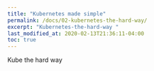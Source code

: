 ```yaml
---
title: "Kubernetes made simple"
permalink: /docs/02-kubernetes-the-hard-way/
excerpt: "Kubernetes-the-hard-way "
last_modified_at: 2020-02-13T21:36:11-04:00
toc: true
---
```

Kube the hard way